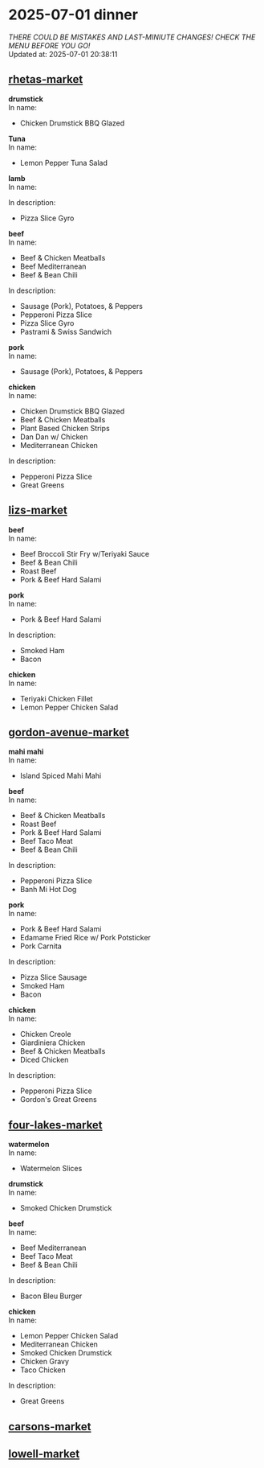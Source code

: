 # 2025-07-01 dinner  
*THERE COULD BE MISTAKES AND LAST-MINIUTE CHANGES! CHECK THE MENU BEFORE YOU GO!*  
Updated at: 2025-07-01 20:38:11  
## [rhetas-market](https://wisc-housingdining.nutrislice.com/menu/rhetas-market/dinner/2025-07-01)  
**drumstick**  
In name:   
 - Chicken Drumstick BBQ Glazed  
  
**Tuna**  
In name:   
 - Lemon Pepper Tuna Salad  
  
**lamb**  
In name:   
  
In description:   
 - Pizza Slice Gyro  
  
**beef**  
In name:   
 - Beef & Chicken Meatballs  
 - Beef Mediterranean  
 - Beef & Bean Chili  
  
In description:   
 - Sausage (Pork), Potatoes, & Peppers  
 - Pepperoni Pizza Slice  
 - Pizza Slice Gyro  
 - Pastrami & Swiss Sandwich  
  
**pork**  
In name:   
 - Sausage (Pork), Potatoes, & Peppers  
  
**chicken**  
In name:   
 - Chicken Drumstick BBQ Glazed  
 - Beef & Chicken Meatballs  
 - Plant Based Chicken Strips  
 - Dan Dan w/ Chicken  
 - Mediterranean Chicken  
  
In description:   
 - Pepperoni Pizza Slice  
 - Great Greens  
  
## [lizs-market](https://wisc-housingdining.nutrislice.com/menu/lizs-market/dinner/2025-07-01)  
**beef**  
In name:   
 - Beef Broccoli Stir Fry w/Teriyaki Sauce  
 - Beef & Bean Chili  
 - Roast Beef  
 - Pork & Beef Hard Salami  
  
**pork**  
In name:   
 - Pork & Beef Hard Salami  
  
In description:   
 - Smoked Ham  
 - Bacon  
  
**chicken**  
In name:   
 - Teriyaki Chicken Fillet  
 - Lemon Pepper Chicken Salad  
  
## [gordon-avenue-market](https://wisc-housingdining.nutrislice.com/menu/gordon-avenue-market/dinner/2025-07-01)  
**mahi mahi**  
In name:   
 - Island Spiced Mahi Mahi  
  
**beef**  
In name:   
 - Beef & Chicken Meatballs  
 - Roast Beef  
 - Pork & Beef Hard Salami  
 - Beef Taco Meat  
 - Beef & Bean Chili  
  
In description:   
 - Pepperoni Pizza Slice  
 - Banh Mi Hot Dog  
  
**pork**  
In name:   
 - Pork & Beef Hard Salami  
 - Edamame Fried Rice w/ Pork Potsticker  
 - Pork Carnita  
  
In description:   
 - Pizza Slice Sausage  
 - Smoked Ham  
 - Bacon  
  
**chicken**  
In name:   
 - Chicken Creole  
 - Giardiniera Chicken  
 - Beef & Chicken Meatballs  
 - Diced Chicken  
  
In description:   
 - Pepperoni Pizza Slice  
 - Gordon's Great Greens  
  
## [four-lakes-market](https://wisc-housingdining.nutrislice.com/menu/four-lakes-market/dinner/2025-07-01)  
**watermelon**  
In name:   
 - Watermelon Slices  
  
**drumstick**  
In name:   
 - Smoked Chicken Drumstick  
  
**beef**  
In name:   
 - Beef Mediterranean  
 - Beef Taco Meat  
 - Beef & Bean Chili  
  
In description:   
 - Bacon Bleu Burger  
  
**chicken**  
In name:   
 - Lemon Pepper Chicken Salad  
 - Mediterranean Chicken  
 - Smoked Chicken Drumstick  
 - Chicken Gravy  
 - Taco Chicken  
  
In description:   
 - Great Greens  
  
## [carsons-market](https://wisc-housingdining.nutrislice.com/menu/carsons-market/dinner/2025-07-01)  
## [lowell-market](https://wisc-housingdining.nutrislice.com/menu/lowell-market/dinner/2025-07-01)  
  
